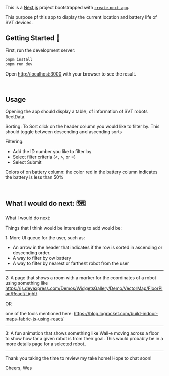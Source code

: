 This is a [Next.js](https://nextjs.org/) project bootstrapped with [`create-next-app`](https://github.com/vercel/next.js/tree/canary/packages/create-next-app).

This purpose pf this app to display the current location and battery life of SVT devices. 

## Getting Started 🚀

First, run the development server:

```bash
pnpm install
pnpm run dev
```

Open [http://localhost:3000](http://localhost:3000) with your browser to see the result.

<br>

## Usage 
Opening the app should display a table, of information of SVT robots fleetData. 

Sorting:
To Sort click on the header column you would like to filter by. This should toggle between descending and ascending sorts

Filtering:
- Add the ID number you like to filter by
- Select filter criteria (<, >, or =)
- Select Submit 

Colors of on battery column:
the color red in the battery column indicates the battery is less than 50%



<br>

What I would do next: 🗺
----

What I would do next:

Things that I think would be interesting to add would be:

1: More UI queue for the user, such as:
- An arrow in the header that indicates if the row is sorted in ascending or descending order. 
- A way to filter by ow battery
- A way to filter by nearest or farthest robot from the user


------
2: A page that shows a room with a marker for the coordinates of a robot using something like https://js.devexpress.com/Demos/WidgetsGallery/Demo/VectorMap/FloorPlan/React/Light/

OR

one of the tools mentioned here:
https://blog.logrocket.com/build-indoor-maps-fabric-js-using-react/

---

3: A fun animation that shows something like Wall-e moving across a floor to show how far a given robot is from their goal. This would probably be in a more details page for a selected robot.

---

Thank you taking the time to review my take home! Hope to chat soon!

Cheers, 
Wes

